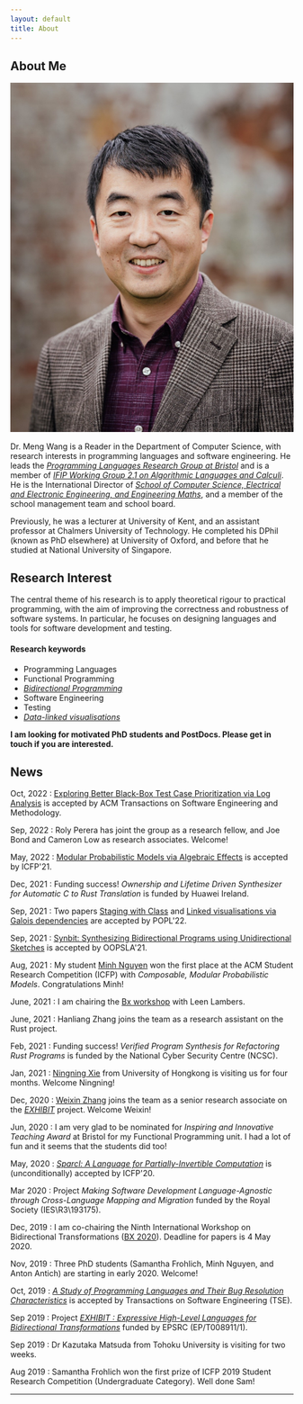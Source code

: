 ```yaml
---
layout: default
title: About
---
```


## About Me

<img class="profile-picture" src="avatar2.jpeg">

Dr. Meng Wang is a Reader in the Department of Computer Science, with research interests in programming languages and software engineering. He leads the [*Programming Languages Research Group at Bristol*](https://bristolpl.github.io) and is a member of [*IFIP Working Group 2.1 on Algorithmic Languages and Calculi*](https://ifipwg21wiki.cs.kuleuven.be/IFIP21/WebHome). He is the International Director of [*School of Computer Science, Electrical and Electronic Engineering, and Engineering Maths*](https://www.bristol.ac.uk/engineering/school-sceem/), and a member of the school management team and school board.

Previously, he was a lecturer at University of Kent, and an assistant professor at Chalmers University of Technology. He completed his DPhil (known as PhD elsewhere) at University of Oxford, and before that he studied at National University of Singapore.

## Research Interest

The central theme of his research is to apply theoretical rigour to practical programming, with the aim of improving the correctness and robustness of software systems. In particular, he focuses on designing languages and tools for software development and testing.

#### Research keywords

* Programming Languages
* Functional Programming
* [*Bidirectional Programming*](https://bx-lang.github.io/EXHIBIT/intro.html)
* Software Engineering
* Testing
* [*Data-linked visualisations*](https://f.luid.org/)


**I am looking for motivated PhD students and PostDocs. Please get in touch if you are interested.**


## News

Oct, 2022
: [Exploring Better Black-Box Test Case Prioritization via Log Analysis](./Papers/TOSEM22.pdf) is accepted by ACM Transactions on Software Engineering and Methodology. 

Sep, 2022
: Roly Perera has joint the group as a research fellow, and Joe Bond and Cameron Low as research associates. Welcome!

May, 2022
: [Modular Probabilistic Models via Algebraic Effects](./Papers/ICFP22.pdf) is accepted by ICFP'21.

Dec, 2021
: Funding success! *Ownership and Lifetime Driven Synthesizer for Automatic C to Rust Translation* is funded by Huawei Ireland.

Sep, 2021
: Two papers [Staging with Class](./Papers/POPL22a.pdf) and [Linked visualisations via Galois dependencies](./Papers/POPL22b.pdf) are accepted by POPL'22.

Sep, 2021
: [Synbit: Synthesizing Bidirectional Programs using Unidirectional Sketches](./Papers/oopsla21.pdf) is accepted by OOPSLA'21.

Aug, 2021
: My student [Minh Nguyen](https://min-nguyen.github.io) won the first place at the ACM Student Research Competition (ICFP) with *Composable, Modular Probabilistic Models*. Congratulations Minh!

June, 2021
: I am chairing the [Bx workshop](http://bx-community.wikidot.com/bx2021:home) with Leen Lambers.

June, 2021
: Hanliang Zhang joins the team as a research assistant on the Rust project.

Feb, 2021
: Funding success! *Verified Program Synthesis for Refactoring Rust Programs* is funded by the National Cyber Security Centre (NCSC).

Jan, 2021
: [Ningning Xie](https://xnning.github.io/) from University of Hongkong is visiting us for four months. Welcome Ningning!

Dec, 2020
: [Weixin Zhang](https://wxzh.github.io/) joins the team as a senior research associate on the [*EXHIBIT*](https://gow.epsrc.ukri.org/NGBOViewGrant.aspx?GrantRef=EP/T008911/1) project. Welcome Weixin!

Jun, 2020
: I am very glad to be nominated for *Inspiring and Innovative Teaching Award* at Bristol for my Functional Programming unit. I had a lot of fun and it seems that the students did too!

May, 2020
: [*Sparcl: A Language for Partially-Invertible Computation*](./Papers/ICFP20.pdf) is (unconditionally) accepted by ICFP'20.

Mar 2020
: Project *Making Software Development Language-Agnostic through Cross-Language Mapping and Migration* funded by the Royal Society (IES\R3\193175).

Dec, 2019
: I am co-chairing the Ninth International Workshop on Bidirectional Transformations ([BX 2020](http://bx-community.wikidot.com/bx2020:home)). Deadline for papers is 4 May 2020.


Nov, 2019
: Three PhD students (Samantha Frohlich, Minh Nguyen, and Anton Antich) are starting in early 2020. Welcome!


Oct, 2019
: [*A Study of Programming Languages and Their Bug Resolution Characteristics*](./Papers/TSE19.pdf) is accepted by Transactions on Software Engineering (TSE).

Sep 2019
: Project [*EXHIBIT : Expressive High-Level Languages for Bidirectional Transformations*](https://gow.epsrc.ukri.org/NGBOViewGrant.aspx?GrantRef=EP/T008911/1) funded by EPSRC (EP/T008911/1).

Sep 2019
: Dr Kazutaka Matsuda from Tohoku University is visiting for two weeks.

Aug 2019
: Samantha Frohlich won the first prize of ICFP 2019 Student Research Competition (Undergraduate Category). Well done Sam!


---

